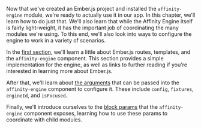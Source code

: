 Now that we've created an Ember.js project and installed the `affinity-engine` module, we're ready to actually use it in our app. In this chapter, we'll learn how to do just that. We'll also learn that while the Affinity Engine itself is fairly light-weight, it has the important job of coordinating the many modules we're using. To this end, we'll also look into ways to configure the engine to work in a variety of scenarios.

In the [first section](/engine/usage/basic-routing), we'll learn a little about Ember.js routes, templates, and the `affinity-engine` component. This section provides a simple implementation for the engine, as well as links to further reading if you're interested in learning more about Ember.js.

After that, we'll learn about [the arguments](/engine/usage/arguments) that can be passed into the `affinity-engine` component to configure it. These include `config`, `fixtures`, `engineId`, and `isFocused`.

Finally, we'll introduce ourselves to the [block params](/engine/usage/block-params) that the `affinity-engine` component exposes, learning how to use these params to coordinate with child modules.
